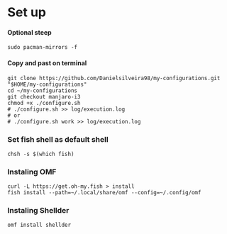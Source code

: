 # Set up

#### Optional steep
```
sudo pacman-mirrors -f
```

#### Copy and past on terminal
```
git clone https://github.com/Danielsilveira98/my-configurations.git "$HOME/my-configurations"
cd ~/my-configurations
git checkout manjaro-i3
chmod +x ./configure.sh
# ./configure.sh >> log/execution.log
# or
# ./configure.sh work >> log/execution.log
```

### Set fish shell as default shell
`chsh -s $(which fish)`

### Instaling OMF
```
curl -L https://get.oh-my.fish > install
fish install --path=~/.local/share/omf --config=~/.config/omf
```

### Instaling Shellder
`omf install shellder`
